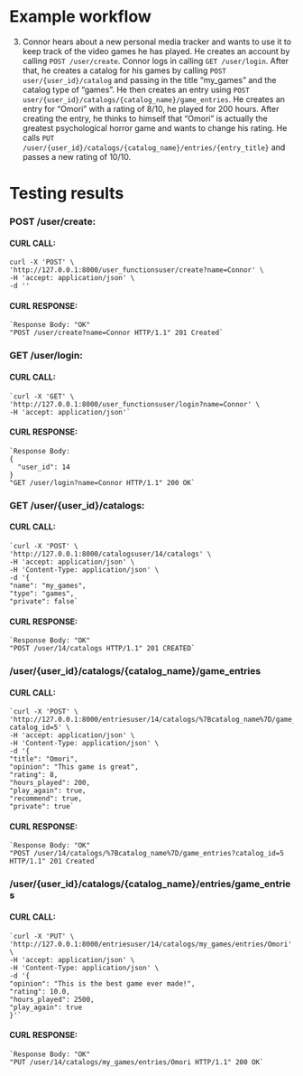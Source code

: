 # Example workflow
3. Connor hears about a new personal media tracker and wants to use it to keep track of the video games he has played.
   He creates an account by calling `POST /user/create`. Connor logs in calling `GET /user/login`. After that, he creates a
   catalog for his games by calling `POST user/{user_id}/catalog` and passing in the title “my_games” and the catalog type of “games”. He then creates
   an entry using `POST user/{user_id}/catalogs/{catalog_name}/game_entries`. He creates an entry for “Omori” with a rating of 8/10, he played for 200 hours.
   After creating the entry, he thinks to himself that “Omori” is actually the greatest psychological horror game and wants
   to change his rating. He calls `PUT /user/{user_id}/catalogs/{catalog_name}/entries/{entry_title}` and passes a new rating of 10/10.

# Testing results
### POST /user/create:
#### CURL CALL:
 ```
curl -X 'POST' \
'http://127.0.0.1:8000/user_functionsuser/create?name=Connor' \
-H 'accept: application/json' \
-d ''
```
#### CURL RESPONSE:
```
`Response Body: "OK"
"POST /user/create?name=Connor HTTP/1.1" 201 Created`
```
### GET /user/login:
#### CURL CALL:
```
`curl -X 'GET' \
'http://127.0.0.1:8000/user_functionsuser/login?name=Connor' \
-H 'accept: application/json'`
```
#### CURL RESPONSE:
```
`Response Body: 
{
  "user_id": 14
}
"GET /user/login?name=Connor HTTP/1.1" 200 OK`
```
### GET /user/{user_id}/catalogs:
#### CURL CALL:
```
`curl -X 'POST' \
'http://127.0.0.1:8000/catalogsuser/14/catalogs' \
-H 'accept: application/json' \
-H 'Content-Type: application/json' \
-d '{
"name": "my_games",
"type": "games",
"private": false`
```
#### CURL RESPONSE:
```
`Response Body: "OK"
"POST /user/14/catalogs HTTP/1.1" 201 CREATED`
```
### /user/{user_id}/catalogs/{catalog_name}/game_entries
#### CURL CALL:
```
`curl -X 'POST' \
'http://127.0.0.1:8000/entriesuser/14/catalogs/%7Bcatalog_name%7D/game_entries?catalog_id=5' \
-H 'accept: application/json' \
-H 'Content-Type: application/json' \
-d '{
"title": "Omori",
"opinion": "This game is great",
"rating": 8,
"hours_played": 200,
"play_again": true,
"recommend": true,
"private": true`
```
#### CURL RESPONSE:
```
`Response Body: "OK"
"POST /user/14/catalogs/%7Bcatalog_name%7D/game_entries?catalog_id=5 HTTP/1.1" 201 Created`
```   
### /user/{user_id}/catalogs/{catalog_name}/entries/game_entries
#### CURL CALL:
```
`curl -X 'PUT' \
'http://127.0.0.1:8000/entriesuser/14/catalogs/my_games/entries/Omori' \
-H 'accept: application/json' \
-H 'Content-Type: application/json' \
-d '{
"opinion": "This is the best game ever made!",
"rating": 10.0,
"hours_played": 2500,
"play_again": true
}'`
```
#### CURL RESPONSE:
    `Response Body: "OK"
    "PUT /user/14/catalogs/my_games/entries/Omori HTTP/1.1" 200 OK`


    

